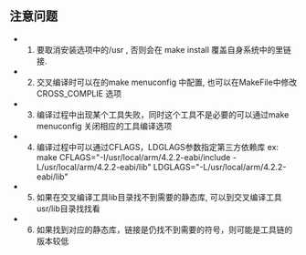 ## **注意问题**
- 1. 要取消安装选项中的/usr , 否则会在 make install 覆盖自身系统中的里链接.  
- 2. 交叉编译时可以在的make menuconfig 中配置, 也可以在MakeFile中修改 CROSS_COMPLIE 选项
- 3. 编译过程中出现某个工具失败，同时这个工具不是必要的可以通过make menuconfig 关闭相应的工具编译选项
- 4. 编译过程中可以通过CFLAGS，LDGLAGS参数指定第三方依赖库
		ex: make CFLAGS="-I/usr/local/arm/4.2.2-eabi/include -L/usr/local/arm/4.2.2-eabi/lib"  LDGLAGS="-L/usr/local/arm/4.2.2-eabi/lib"

- 5. 如果在交叉编译工具lib目录找不到需要的静态库, 可以到交叉编译工具usr/lib目录找找看
- 6. 如果找到对应的静态库，链接是仍找不到需要的符号，则可能是工具链的版本较低

